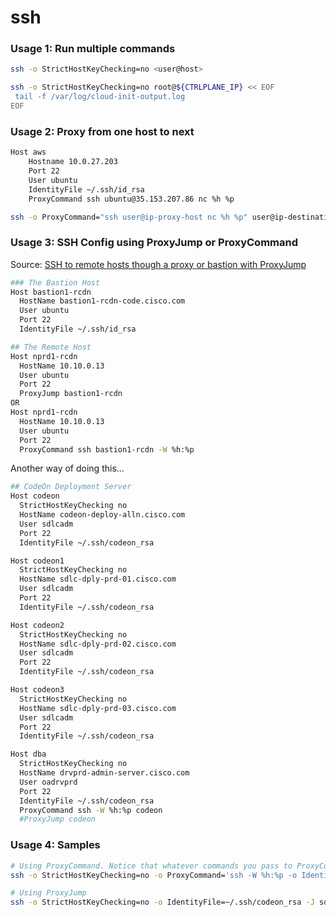 # ssh 

### Usage 1: Run multiple commands

```bash
ssh -o StrictHostKeyChecking=no <user@host>
```

```bash
ssh -o StrictHostKeyChecking=no root@${CTRLPLANE_IP} << EOF
 tail -f /var/log/cloud-init-output.log
EOF
```

### Usage 2: Proxy from one host to next

```bash
Host aws
    Hostname 10.0.27.203
    Port 22
    User ubuntu
    IdentityFile ~/.ssh/id_rsa
    ProxyCommand ssh ubuntu@35.153.207.86 nc %h %p
```

```bash
ssh -o ProxyCommand="ssh user@ip-proxy-host nc %h %p" user@ip-destination-host
```

### Usage 3: SSH Config using ProxyJump or ProxyCommand

Source: [SSH to remote hosts though a proxy or bastion with ProxyJump](https://www.redhat.com/sysadmin/ssh-proxy-bastion-proxyjump)

```bash
### The Bastion Host
Host bastion1-rcdn
  HostName bastion1-rcdn-code.cisco.com
  User ubuntu
  Port 22
  IdentityFile ~/.ssh/id_rsa

## The Remote Host
Host nprd1-rcdn
  HostName 10.10.0.13
  User ubuntu
  Port 22
  ProxyJump bastion1-rcdn
OR
Host nprd1-rcdn
  HostName 10.10.0.13
  User ubuntu
  Port 22
  ProxyCommand ssh bastion1-rcdn -W %h:%p
```

Another way of doing this...

```bash
## CodeOn Deployment Server
Host codeon
  StrictHostKeyChecking no
  HostName codeon-deploy-alln.cisco.com
  User sdlcadm
  Port 22
  IdentityFile ~/.ssh/codeon_rsa

Host codeon1
  StrictHostKeyChecking no
  HostName sdlc-dply-prd-01.cisco.com
  User sdlcadm
  Port 22
  IdentityFile ~/.ssh/codeon_rsa

Host codeon2
  StrictHostKeyChecking no
  HostName sdlc-dply-prd-02.cisco.com
  User sdlcadm
  Port 22
  IdentityFile ~/.ssh/codeon_rsa

Host codeon3
  StrictHostKeyChecking no
  HostName sdlc-dply-prd-03.cisco.com
  User sdlcadm
  Port 22
  IdentityFile ~/.ssh/codeon_rsa

Host dba
  StrictHostKeyChecking no
  HostName drvprd-admin-server.cisco.com
  User oadrvprd
  Port 22
  IdentityFile ~/.ssh/codeon_rsa
  ProxyCommand ssh -W %h:%p codeon
  #ProxyJump codeon
```

### Usage 4: Samples

```bash
# Using ProxyCommand. Notice that whatever commands you pass to ProxyCommand is the command that is run locally first. Rest is run on the Proxy Host
ssh -o StrictHostKeyChecking=no -o ProxyCommand='ssh -W %h:%p -o IdentityFile=~/.ssh/codeon_rsa sdlcadm@codeon-deploy-alln.cisco.com' oadrvprd@drvprd-admin-server.cisco.com 'ls -al'

# Using ProxyJump
ssh -o StrictHostKeyChecking=no -o IdentityFile=~/.ssh/codeon_rsa -J sdlcadm@codeon-deploy-alln.cisco.com oadrvprd@drvprd-admin-server.cisco.com 'ls -al’
```